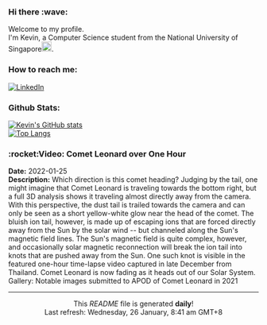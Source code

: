 <h3>Hi there :wave:</h3>

Welcome to my profile.   
I'm Kevin, a Computer Science student from the National University of Singapore<img src="https://img.icons8.com/color/96/000000/singapore-circular.png" width="20px"/>.</p>

<h3>How to reach me: </h3>
<a href="https://www.linkedin.com/in/kevin-foong/"><img alt="LinkedIn" src="https://img.shields.io/badge/linkedin-%230077B5.svg?&style=for-the-badge&logo=linkedin&logoColor=white" /></a> 

<h3>Github Stats: </h3> 

[![Kevin's GitHub stats](https://github-readme-stats.vercel.app/api?username=kevin9foong&theme=tokyonight)](https://github.com/anuraghazra/github-readme-stats) <br/>
[![Top Langs](https://github-readme-stats.vercel.app/api/top-langs/?username=kevin9foong&layout=compact&theme=tokyonight)](https://github.com/anuraghazra/github-readme-stats)

<h3>:rocket:Video: Comet Leonard over One Hour</h3> 
<b>Date:</b> 2022-01-25<br/>
<b>Description:</b> Which direction is this comet heading?  Judging by the tail, one might imagine that Comet Leonard is traveling towards the bottom right, but a full 3D analysis shows it traveling almost directly away from the camera.  With this perspective, the dust tail is trailed towards the camera and can only be seen as a short yellow-white glow near the head of the comet.  The bluish ion tail, however, is made up of escaping ions that are forced directly away from the Sun by the solar wind -- but channeled along the Sun&#39;s magnetic field lines.  The Sun&#39;s magnetic field is quite complex, however, and occasionally solar magnetic reconnection will break the ion tail into knots that are pushed away from the Sun. One such knot is visible in the featured one-hour time-lapse video captured in late December from Thailand.  Comet Leonard is now fading as it heads out of our Solar System.    Gallery:  Notable images submitted to APOD of Comet Leonard in 2021<br/>

------------
<p align="center">This <i>README</i> file is generated <b>daily</b>!</br>
Last refresh: Wednesday, 26 January, 8:41 am GMT+8<br />